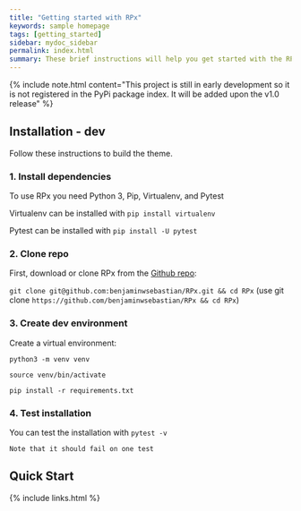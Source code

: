 ```yaml
---
title: "Getting started with RPx"
keywords: sample homepage
tags: [getting_started]
sidebar: mydoc_sidebar
permalink: index.html
summary: These brief instructions will help you get started with the RPx. The other topics in this help provide additional information and detail about working with other aspects of RPx.
---
```


{% include note.html content="This project is still in early development so it is not registered in the PyPi package index. It will be added upon the v1.0 release" %}

## Installation - dev

Follow these instructions to build the theme.

### 1. Install dependencies

To use RPx you need Python 3, Pip, Virtualenv, and Pytest

Virtualenv can be installed with ```pip install virtualenv```

Pytest can be installed with ```pip install -U pytest```

### 2. Clone repo

First, download or clone RPx from the [Github repo](https://github.com/benjaminwsebastian/RPx):

```git clone git@github.com:benjaminwsebastian/RPx.git && cd RPx``` (use git clone ```https://github.com/benjaminwsebastian/RPx && cd RPx```)

### 3. Create dev environment

Create a virtual environment:

```python3 -m venv venv```  

```source venv/bin/activate```  

```pip install -r requirements.txt```

### 4. Test installation

You can test the installation with ```pytest -v```

    Note that it should fail on one test

## Quick Start

{% include links.html %}

